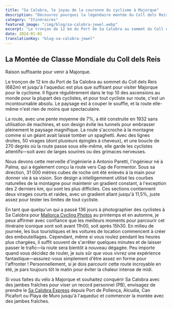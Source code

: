 ```yaml
---
title: "Sa Calobra, le joyau de la couronne du cyclisme à Majorque"
description: "Découvrez pourquoi la légendaire montée du Coll dels Reis vers Sa Calobra est considérée comme l'un des meilleurs itinéraires cyclistes au monde et une expérience incontournable pour tout cycliste sur route visitant Majorque."
category: "Itinéraires"
featured_image: "/img/blog/sa-calobra-jewel.webp"
excerpt: "Le tronçon de 12 km du Port de Sa Calobra au sommet du Coll dels Reis figure régulièrement dans le top 10 des meilleures ascensions au monde pour la plupart des cyclistes. Découvrez pourquoi cette merveille d'ingénierie est une raison suffisante pour visiter Majorque."
date: 2024-01-01
translationKey: "blog-sa-calobra-jewel"
---
```


## La Montée de Classe Mondiale du Coll dels Reis

Raison suffisante pour venir à Majorque.

Le tronçon de 12 km du Port de Sa Calobra au sommet du Coll dels Reis (682m) et jusqu'à l'aqueduc est plus que suffisant pour visiter Majorque pour le cyclisme. Il figure régulièrement dans le top 10 des ascensions au monde pour la plupart des cyclistes, et pour tout cycliste sur route, c'est un incontournable absolu. Le paysage est à couper le souffle, et la route elle-même n'est rien de moins que spectaculaire.

La route, avec une pente moyenne de 7%, a été construite en 1932 sans utilisation de machines, et son design évite les tunnels pour embrasser pleinement le paysage magnifique. La route s'accroche à la montagne comme si un géant avait laissé tomber un spaghetti. Avec des lignes droites, 50 virages (dont plusieurs épingles à cheveux), et une boucle de 270 degrés où la route passe sous elle-même, elle garde les cyclistes attentifs—soit avec de larges sourires ou des grimaces nerveuses.

Nous devons cette merveille d'ingénierie à Antonio Paretti, l'ingénieur né à Palma, qui a également conçu la route vers Cap de Formentor. Sous sa direction, 31 000 mètres cubes de roche ont été enlevés à la main pour donner vie à sa vision. Son design a intelligemment utilisé les courbes naturelles de la montagne pour maintenir un gradient constant, à l'exception des 2 derniers km, qui sont les plus difficiles. Ces sections contiennent deux virages courts et raides, avec un gradient allant jusqu'à 11,5%, juste assez pour tester les limites de tout cycliste.

En tant que quelqu'un qui a passé 136 jours à photographier des cyclistes à Sa Calobra pour <a href="https://www.mallorcacyclingphotos.com/" target="_blank">Mallorca Cycling Photos</a> au printemps et en automne, je peux affirmer avec confiance que les meilleurs moments pour parcourir cet itinéraire iconique sont soit avant 11h00, soit après 15h30. En milieu de journée, les bus touristiques et les voitures de location commencent à créer des embouteillages. Cependant, même si vous roulez pendant les heures plus chargées, il suffit souvent de s'arrêter quelques minutes et de laisser passer le trafic—la route sera bientôt à nouveau dégagée. Peu importe quand vous décidez de rouler, je suis sûr que vous vivrez une expérience fantastique—assurez-vous simplement d'être assez en forme pour l'affronter ! Personnellement, si je dois parcourir cette route incroyable en été, je pars toujours tôt le matin pour éviter la chaleur intense de midi.

Si vous faites du vélo à Majorque et souhaitez conquérir Sa Calobra avec des jambes fraîches pour viser un record personnel (PB), envisagez de prendre le <a href="https://mallorcacycleshuttle.company.site/products/Scheduled-Bike-Buses-c15728235" target="_blank">Sa Calobra Express</a> depuis Port de Pollença, Alcudia, Can Picafort ou Playa de Muro jusqu'à l'aqueduc et commencer la montée avec des jambes fraîches.
